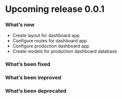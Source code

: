 # Upcoming release 0.0.1

### What’s new
- Create layout for dashboard app
- Configure routes for dashboard app
- Configure production dashboard app
- Create models for production dashboard database

### What’s been fixed

### What’s been improved

### What’s been deprecated
